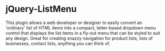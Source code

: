 jQuery-ListMenu
===============

This plugin allows a web developer or designer to easily convert an 'ordinary' list of HTML items into a compact, letter-based dropdown menu control that displays the list items in a fly-out menu that can be styled to suit any design. Great for creating snazzy navigation for product lists, lists of businesses, contact lists, anything you can think of.